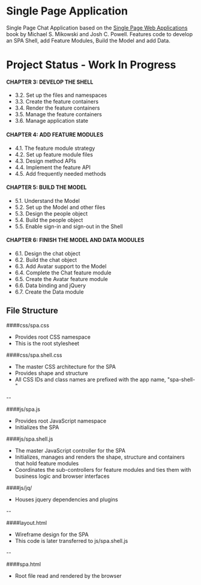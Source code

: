 # Single Page Application

Single Page Chat Application based on the [Single Page Web Applications]( https://www.manning.com/books/single-page-web-applications "Programming Phoenix") book by Michael S. Mikowski and Josh C. Powell. Features code to develop an SPA Shell, add Feature Modules, Build the Model and add Data.

# Project Status - Work In Progress

#### CHAPTER 3: DEVELOP THE SHELL
* 3.2. Set up the files and namespaces
* 3.3. Create the feature containers
* 3.4. Render the feature containers
* 3.5. Manage the feature containers
* 3.6. Manage application state

#### CHAPTER 4: ADD FEATURE MODULES
* 4.1. The feature module strategy
* 4.2. Set up feature module files
* 4.3. Design method APIs
* 4.4. Implement the feature API
* 4.5. Add frequently needed methods

#### CHAPTER 5: BUILD THE MODEL
* 5.1. Understand the Model
* 5.2. Set up the Model and other files
* 5.3. Design the people object
* 5.4. Build the people object
* 5.5. Enable sign-in and sign-out in the Shell

#### CHAPTER 6: FINISH THE MODEL AND DATA MODULES
* 6.1. Design the chat object
* 6.2. Build the chat object
* 6.3. Add Avatar support to the Model
* 6.4. Complete the Chat feature module
* 6.5. Create the Avatar feature module
* 6.6. Data binding and jQuery
* 6.7. Create the Data module

## File Structure

####css/spa.css
* Provides root CSS namespace
* This is the root stylesheet

####css/spa.shell.css
* The master CSS architecture for the SPA
* Provides shape and structure
* All CSS IDs and class names are prefixed with the app name, "spa-shell-"

--

####js/spa.js
* Provides root JavaScript namespace
* Initializes the SPA

####js/spa.shell.js
* The master JavaScript controller for the SPA
* Initializes, manages and renders the shape, structure and containers that hold feature modules
* Coordinates the sub-controllers for feature modules and ties them with business logic and browser interfaces

####js/jq/
* Houses jquery dependencies and plugins

--

####layout.html
* Wireframe design for the SPA
* This code is later transferred to js/spa.shell.js

--

####spa.html
* Root file read and rendered by the browser
